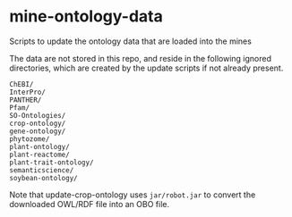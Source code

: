 # mine-ontology-data

Scripts to update the ontology data that are loaded into the mines

The data are not stored in this repo, and reside in the following ignored directories, which are created by the update scripts if not already present.

```
ChEBI/
InterPro/
PANTHER/
Pfam/
SO-Ontologies/
crop-ontology/
gene-ontology/
phytozome/
plant-ontology/
plant-reactome/
plant-trait-ontology/
semanticscience/
soybean-ontology/
```

Note that update-crop-ontology uses `jar/robot.jar` to convert the downloaded OWL/RDF file into an OBO file.
